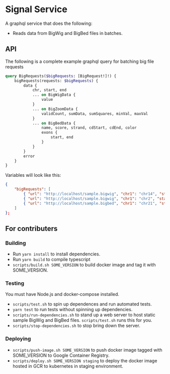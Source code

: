 # Signal Service
A graphql service that does the following:
* Reads data from BigWig and BigBed files in batches.

## API
The following is a complete example graphql query for batching big file requests
```graphql
query BigRequests($bigRequests: [BigRequest!]!) {
    bigRequests(requests: $bigRequests) {
        data {
            chr, start, end
            ... on BigWigData {
                value
            }
            ... on BigZoomData {
                validCount, sumData, sumSquares, minVal, maxVal
            }
            ... on BigBedData {
                name, score, strand, cdStart, cdEnd, color
                exons { 
                    start, end 
                }
            }
        }
        error
    }
}
```
Variables will look like this:
```json
{
    "bigRequests": [
        { "url": "http://localhost/sample.bigwig", "chr1": "chr14", "start": 19485000, "end": 20000100 },
        { "url": "http://localhost/sample.bigwig", "chr1": "chr2", "start": 0, "chr2": "chr6", "end": 1000, "zoomLevel": 100 }
        { "url": "http://localhost/sample.bigbed", "chr1": "chr21", "start": 10000000, "chr2": "chr21", "end": 20000000 }
    ]
};
```

## For contributers

### Building
* Run `yarn install` to install dependencies.
* Run `yarn build` to compile typescript
* `scripts/build.sh SOME_VERSION` to build docker image and tag it with SOME_VERSION.

### Testing
You must have Node.js and docker-compose installed. 
* `scripts/test.sh` to spin up dependences and run automated tests.
* `yarn test` to run tests without spinning up dependencies.
* `scripts/run-dependencies.sh` to stand up a web server to host static sample BigWig and BigBed files. `scripts/test.sh` runs this for you.
* `scripts/stop-dependencies.sh` to stop bring down the server.

### Deploying
* `scripts/push-image.sh SOME_VERSION` to push docker image tagged with SOME_VERSION to Google Container Registry.
* `scripts/deploy.sh SOME_VERSION staging` to deploy the docker image hosted in GCR to kubernetes in staging environment.